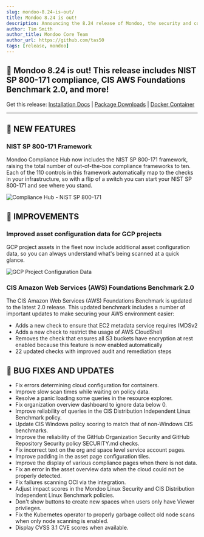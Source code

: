 ```yaml
---
slug: mondoo-8.24-is-out/
title: Mondoo 8.24 is out!
description: Announcing the 8.24 release of Mondoo, the security and compliance platform that prioritizes risks that matter most in your infrastructure.
author: Tim Smith
author_title: Mondoo Core Team
author_url: https://github.com/tas50
tags: [release, mondoo]
---
```


## 🥳 Mondoo 8.24 is out! This release includes NIST SP 800-171 compliance, CIS AWS Foundations Benchmark 2.0, and more!

Get this release: [Installation Docs](/cnspec/) | [Package Downloads](https://releases.mondoo.com/cnspec/) | [Docker Container](https://hub.docker.com/r/mondoo/cnspec)

---

## 🎉 NEW FEATURES

### NIST SP 800-171 Framework

Mondoo Compliance Hub now includes the NIST SP 800-171 framework, raising the total number of out-of-the-box compliance frameworks to ten. Each of the 110 controls in this framework automatically map to the checks in your infrastructure, so with a flip of a switch you can start your NIST SP 800-171 and see where you stand.

![Compliance Hub - NIST SP 800-171](/img/releases/2023-08-22-mondoo-8.24-is-out/nist800-171.png)

## 🧹 IMPROVEMENTS

### Improved asset configuration data for GCP projects

GCP project assets in the fleet now include additional asset configuration data, so you can always understand what's being scanned at a quick glance.

![GCP Project Configuration Data](/img/releases/2023-08-22-mondoo-8.24-is-out/gcp-project-configuration.png)

### CIS Amazon Web Services (AWS) Foundations Benchmark 2.0

The CIS Amazon Web Services (AWS) Foundations Benchmark is updated to the latest 2.0 release. This updated benchmark includes a number of important updates to make securing your AWS environment easier:

- Adds a new check to ensure that EC2 metadata service requires IMDSv2
- Adds a new check to restrict the usage of AWS CloudShell
- Removes the check that ensures all S3 buckets have encryption at rest enabled because this feature is now enabled automatically
- 22 updated checks with improved audit and remediation steps

## 🐛 BUG FIXES AND UPDATES

- Fix errors determining cloud configuration for containers.
- Improve slow scan times while waiting on policy data.
- Resolve a panic loading some queries in the resource explorer.
- Fix organization overview dashboard to ignore data below 0.
- Improve reliability of queries in the CIS Distribution Independent Linux Benchmark policy.
- Update CIS Windows policy scoring to match that of non-Windows CIS benchmarks.
- Improve the reliability of the GitHub Organization Security and GitHub Repository Security policy SECURITY.md checks.
- Fix incorrect text on the org and space level service account pages.
- Improve padding in the asset page configuration tiles.
- Improve the display of various compliance pages when there is not data.
- Fix an error in the asset overview data when the cloud could not be properly detected.
- Fix failures scanning OCI via the integration.
- Adjust impact scores in the Mondoo Linux Security and CIS Distribution Independent Linux Benchmark policies.
- Don't show buttons to create new spaces when users only have Viewer privileges.
- Fix the Kubernetes operator to properly garbage collect old node scans when only node scanning is enabled.
- Display CVSS 3.1 CVE scores when available.
